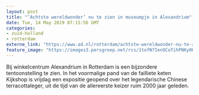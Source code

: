 ```yaml
---
layout: post
title: "‘Achtste wereldwonder’ nu te zien in museumpje in Alexandrium"
date: Tue, 14 May 2019 07:15:56 GMT
categories: 
- zuid-holland 
- rotterdam 
externe_link: "https://www.ad.nl/rotterdam/achtste-wereldwonder-nu-te-zien-in-museumpje-in-alexandrium~a76218678/"
feature_image: "https://images3.persgroep.net/rcs/1tofN7IenOCoTihPNKy0HaaaSZ8/diocontent/148229004/_fitwidth/400/?appId=21791a8992982cd8da851550a453bd7f&quality=0.7"
---
```


Bij winkelcentrum Alexandrium in Rotterdam is een bijzondere tentoonstelling te zien. In het voormalige pand van de failliete keten Kijkshop is vrijdag een expositie geopend over het legendarische Chinese terracottaleger, uit de tijd van de allereerste keizer ruim 2000 jaar geleden.
